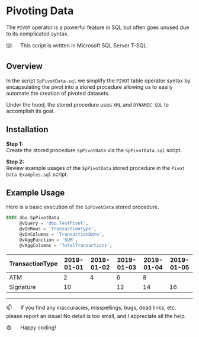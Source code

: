 # Pivoting Data

The `PIVOT` operator is a powerful feature in SQL but often goes unused due to its complicated syntax.  

⌨️&nbsp;&nbsp;&nbsp;&nbsp;&nbsp;&nbsp;This script is written in Microsoft SQL Server T-SQL.

## Overview    

In the script `SpPivotData.sql` we simplify the `PIVOT` table operator syntax by encapsulating the pivot into a stored procedure allowing us to easily automate the creation of pivoted datasets. 

Under the hood, the stored procedure uses `XML` and `DYNAMIC SQL` to accomplish its goal.

## Installation

**Step 1:**   
Create the stored procedure `SpPivotData` via the `SpPivotData.sql` script.

**Step 2:**   
Review example usages of the `SpPivotData` stored procedure in the `Pivot Data Examples.sql` script.

## Example Usage

Here is a basic execution of the `SpPivotData` stored procedure.

```sql
EXEC dbo.SpPivotData
     @vQuery = 'dbo.TestPivot',
     @vOnRows = 'TransactionType',
     @vOnColumns = 'TransactionDate',
     @vAggFunction = 'SUM',
     @vAggColumns = 'TotalTransactions';
```


| TransactionType | 2019-01-01 | 2019-01-02 | 2019-01-03 | 2019-01-04 | 2019-01-05 |
|-----------------|------------|------------|------------|------------|------------|
| ATM             |          2 | 4          |          6 |          8 | <NULL>     |
| Signature       |         10 | <NULL>     |         12 |         14 | 16         |

--------------------------------------------------------------

:mailbox:&nbsp;&nbsp;&nbsp;&nbsp;&nbsp;&nbsp;If you find any inaccuracies, misspellings, bugs, dead links, etc. please report an issue!  No detail is too small, and I appreciate all the help.

:smile:&nbsp;&nbsp;&nbsp;&nbsp;&nbsp;&nbsp;Happy coding!

